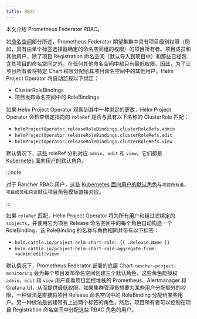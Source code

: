 ```yaml
---
title: RBAC
---
```


本文介绍 Prometheus Federator RBAC。

如[命名空间](./prometheus-federator.md#命名空间)部分所述，Prometheus Federator 期望集群中具有项目级别权限（例如，具有由单个标签选择器确定的命名空间组的权限）的项目所有者、项目成员和其他用户，除了项目 Registration 命名空间（默认导入到项目中）和那些已经包含其项目的命名空间之外，在任何其他命名空间中都只有最低权限。因此，为了让项目所有者将特定 Chart 权限分配给其项目命名空间中的其他用户，Helm Project Operator 将自动监视以下绑定：

- ClusterRoleBindings
- 项目发布命名空​​间中的 RoleBindings

如果 Helm Project Operator 观察到其中一种绑定的更改，Helm Project Operator 会检查绑定指向的 `roleRef` 是否与具有以下名称的 ClusterRole 匹配：

- `helmProjectOperator.releaseRoleBindings.clusterRoleRefs.admin`
- `helmProjectOperator.releaseRoleBindings.clusterRoleRefs.edit`
- `helmProjectOperator.releaseRoleBindings.clusterRoleRefs.view`

默认情况下，这些 roleRef 分别对应 `admin`、`edit` 和 `view`，它们都是 [Kubernetes 面向用户的默认角色](https://kubernetes.io/docs/reference/access-authn-authz/rbac/#user-facing-roles)。

:::note

对于 Rancher RBAC 用户，这些 [Kubernetes 面向用户的默认角色](https://kubernetes.io/docs/reference/access-authn-authz/rbac/#user-facing-roles)与`项目所有者`、`项目成员`和`只读`默认项目角色模板直接对应。

:::

如果 `roleRef` 匹配，Helm Project Operator 将为所有用户和组过滤绑定的 `subjects`，并使用它为项目 Release 命名空间中的每个角色自动构造一个 RoleBinding，该 RoleBinding 的名称与角色相同并带有以下标签：

- `helm.cattle.io/project-helm-chart-role: {{ .Release.Name }}`
- `helm.cattle.io/project-helm-chart-role-aggregate-from: <admin|edit|view>`

默认情况下，Prometheus Federator 部署的底层 Chart `rancher-project-monitoring` 会为每个项目发布命名空​​间创建三个默认角色，这些角色能授权 `admin`、`edit` 和 `view` 用户查看项目监控堆栈的 Prometheus、Alertmanager 和 Grafana UI，从而提供最低权限。如果集群管理员想要为某些用户分配额外的权限，一种做法是直接将项目 Release 命名空间中的 RoleBinding 分配给某些用户。另一种做法是创建带有上述两个标签的角色，然后，项目所有者可以控制在项目 Registration 命名空间中分配这些 RBAC 角色的用户。